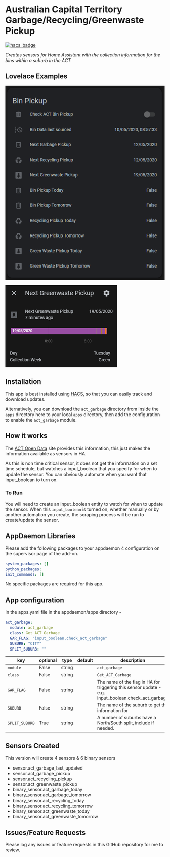 # Australian Capital Territory Garbage/Recycling/Greenwaste Pickup
[![hacs_badge](https://img.shields.io/badge/HACS-Default-orange.svg?style=for-the-badge)](https://github.com/custom-components/hacs)

_Creates sensors for Home Assistant with the collection information for the bins within a suburb in the ACT_


## Lovelace Examples

![Example of the entities in Lovelace](https://github.com/simonhq/act_garbage/blob/master/act_garbage_entities.PNG)

![An Entity has date informaiton](https://github.com/simonhq/act_garbage/blob/master/act_garbage_entity.PNG)

## Installation

This app is best installed using
[HACS](https://github.com/custom-components/hacs), so that you can easily track
and download updates.

Alternatively, you can download the `act_garbage` directory from inside the `apps` directory here to your
local `apps` directory, then add the configuration to enable the `act_garbage` module.

## How it works

The [ACT Open Data](https://www.data.act.gov.au/Community-Services/ACT-Suburb-Next-Garbage-Recycling-and-Green-Waste-/jzzy-44un) site provides this information, 
this just makes the information available as sensors in HA.

As this is non time critical sensor, it does not get the information on a set time schedule, but watches a input_boolean that you 
specify for when to update the sensor. You can obviously automate when you want that input_boolean to turn on.

### To Run

You will need to create an input_boolean entity to watch for when to update the sensor. When this
`input_boolean` is turned on, whether manually or by another automation you
create, the scraping process will be run to create/update the sensor.

## AppDaemon Libraries

Please add the following packages to your appdaemon 4 configuration on the supervisor page of the add-on.

``` yaml
system_packages: []
python_packages:
init_commands: []
```

No specific packages are required for this app.

## App configuration

In the apps.yaml file in the appdaemon/apps directory - 

```yaml
act_garbage:
  module: act_garbage
  class: Get_ACT_Garbage
  GAR_FLAG: "input_boolean.check_act_garbage"
  SUBURB: "CITY"
  SPLIT_SUBURB: ""
```

key | optional | type | default | description
-- | -- | -- | -- | --
`module` | False | string | | `act_garbage`
`class` | False | string | | `Get_ACT_Garbage`
`GAR_FLAG` | False | string | | The name of the flag in HA for triggering this sensor update - e.g. input_boolean.check_act_garbage
`SUBURB` | False | string | | The name of the suburb to get the information for
`SPLIT_SUBURB` | True | string | | A number of suburbs have a North/South split, include if needed.

## Sensors Created

This version will create 4 sensors & 6 binary sensors

* sensor.act_garbage_last_updated
* sensor.act_garbage_pickup
* sensor.act_recycling_pickup
* sensor.act_greenwaste_pickup
* binary_sensor.act_garbage_today
* binary_sensor.act_garbage_tomorrow
* binary_sensor.act_recycling_today
* binary_sensor.act_recycling_tomorrow
* binary_sensor.act_greenwaste_today
* binary_sensor.act_greenwaste_tomorrow

## Issues/Feature Requests

Please log any issues or feature requests in this GitHub repository for me to review.
